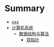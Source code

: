 # Summary

* [xxx](README.md)
* [计算机系统](computer_system/README.md)
	* [数据结构与算法](computer_system/data_structure_and_algorithms/README.md)
		* [双指针](computer_system/data_structure_and_algorithms/double_pointers/contents.md)
